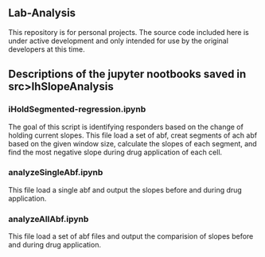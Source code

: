 ## Lab-Analysis
This repository is for personal projects. The source code included here is under active development and only intended for use by the original developers at this time.

## Descriptions of the jupyter nootbooks saved in src>IhSlopeAnalysis
### iHoldSegmented-regression.ipynb
The goal of this script is identifying responders based on the change of holding current slopes.
This file load a set of abf, creat segments of ach abf based on the given window size, calculate the slopes of each segment, and find the most negative slope during drug application of each cell. 

### analyzeSingleAbf.ipynb
This file load a single abf and output the slopes before and during drug application.

### analyzeAllAbf.ipynb
This file load a set of abf files and output the comparision of slopes before and during drug application.
